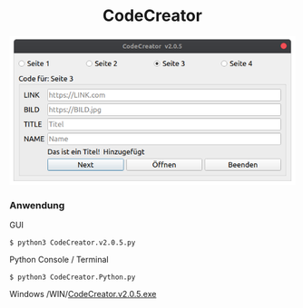 <h1 align="center">CodeCreator</h1>

<p align="center">

<img src="https://raw.githubusercontent.com/Morpheus2018/CodeCreator/master/screenshot/screenshot.v2.0.5.png" alt="Empty interface">

</p>

### Anwendung
GUI
```
$ python3 CodeCreator.v2.0.5.py
```
Python Console / Terminal
```
$ python3 CodeCreator.Python.py
```


Windows /WIN/<a href="https://github.com/Morpheus2018/CodeCreator/raw/master/WIN/CodeCreator.v2.0.5.exe">CodeCreator.v2.0.5.exe </a>

